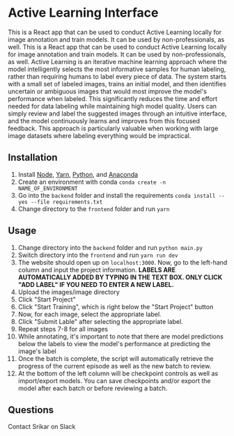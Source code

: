 # Active Learning Interface

This is a React app that can be used to conduct Active Learning locally for image annotation and train models. It can be used by non-professionals, as well. This is a React app that can be used to conduct Active Learning locally for image annotation and train models. It can be used by non-professionals, as well. Active Learning is an iterative machine learning approach where the model intelligently selects the most informative samples for human labeling, rather than requiring humans to label every piece of data. The system starts with a small set of labeled images, trains an initial model, and then identifies uncertain or ambiguous images that would most improve the model's performance when labeled. This significantly reduces the time and effort needed for data labeling while maintaining high model quality. Users can simply review and label the suggested images through an intuitive interface, and the model continuously learns and improves from this focused feedback. This approach is particularly valuable when working with large image datasets where labeling everything would be impractical.

## Installation

1. Install [Node](https://nodejs.org/en/download/), [Yarn](https://classic.yarnpkg.com/en/docs/install/), [Python](https://www.python.org/downloads/), and [Anaconda](https://www.anaconda.com/products/distribution)
2. Create an environment with conda
   `conda create -n NAME_OF_ENVIRONMENT`
3. Go into the `backend` folder and install the requirements
   `conda install --yes --file requirements.txt`
4. Change directory to the `frontend` folder and run
   `yarn`

## Usage

1. Change directory into the `backend` folder and run
   `python main.py`
2. Switch directory into the `frontend` and run
   `yarn run dev`
3. The website should open up on `localhost:3000`. Now, go to the left-hand column and input the project information. **LABELS ARE AUTOMATICALLY ADDED BY TYPING IN THE TEXT BOX. ONLY CLICK "ADD LABEL" IF YOU NEED TO ENTER A NEW LABEL.**
4. Upload the images/image directory
5. Click "Start Project"
6. Click "Start Training", which is right below the "Start Project" button
7. Now, for each image, select the appropriate label.
8. Click "Submit Lable" after selecting the appropriate label.
9. Repeat steps 7-8 for all images
10. While annotating, it's important to note that there are model predictions below the labels to view the model's performance at predicting the image's label
11. Once the batch is complete, the script will automatically retrieve the progress of the current episode as well as the new batch to review.
12. At the bottom of the left column will be checkpoint controls as well as import/export models. You can save checkpoints and/or export the model after each batch or before reviewing a batch.

## Questions

Contact Srikar on Slack
